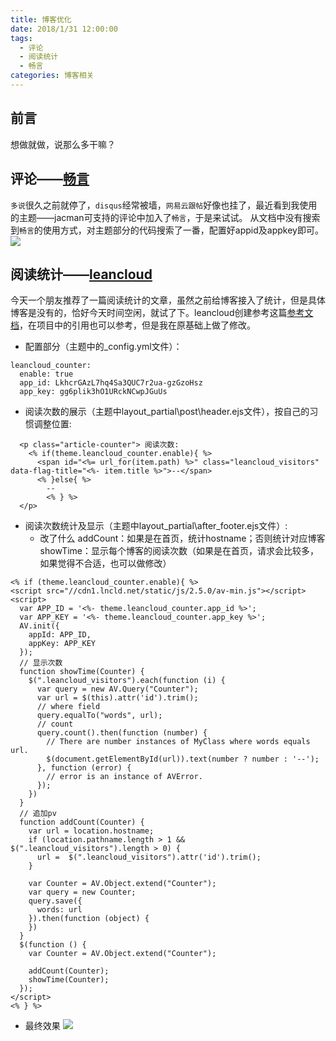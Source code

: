 ```yaml
---
title: 博客优化
date: 2018/1/31 12:00:00
tags:
  - 评论
  - 阅读统计
  - 畅言
categories: 博客相关
---
```


## 前言
想做就做，说那么多干嘛？

## 评论——[畅言](https://changyan.kuaizhan.com/)
`多说`很久之前就停了，`disqus`经常被墙，`网易云跟帖`好像也挂了，最近看到我使用的主题——jacman可支持的评论中加入了`畅言`，于是来试试。
从文档中没有搜索到`畅言`的使用方式，对主题部分的代码搜索了一番，配置好appid及appkey即可。
![](https://img.ryoma.top/blog/1.png)
<!-- more -->

## 阅读统计——[leancloud](https://leancloud.cn/)
今天一个朋友推荐了一篇阅读统计的文章，虽然之前给博客接入了统计，但是具体博客是没有的，恰好今天时间空闲，就试了下。leancloud创建参考这篇[参考文档](http://www.icafebolger.com/hexo/hexopostcount.html)，在项目中的引用也可以参考，但是我在原基础上做了修改。

- 配置部分（主题中的_config.yml文件）：
```
leancloud_counter:
  enable: true
  app_id: LkhcrGAzL7hq4Sa3QUC7r2ua-gzGzoHsz
  app_key: gg6plik3hO1URckNCwpJGuUs
```

- 阅读次数的展示（主题中layout\_partial\post\header.ejs文件），按自己的习惯调整位置:
```
  <p class="article-counter"> 阅读次数:
    <% if(theme.leancloud_counter.enable){ %>
      <span id="<%= url_for(item.path) %>" class="leancloud_visitors" data-flag-title="<%- item.title %>">--</span>
      <% }else{ %>
        --
        <% } %>
  </p>
```

- 阅读次数统计及显示（主题中layout\_partial\after_footer.ejs文件）:
  - 改了什么
    addCount：如果是在首页，统计hostname；否则统计对应博客
    showTime：显示每个博客的阅读次数（如果是在首页，请求会比较多，如果觉得不合适，也可以做修改）

```
<% if (theme.leancloud_counter.enable){ %>
<script src="//cdn1.lncld.net/static/js/2.5.0/av-min.js"></script>
<script>
  var APP_ID = '<%- theme.leancloud_counter.app_id %>';
  var APP_KEY = '<%- theme.leancloud_counter.app_key %>';
  AV.init({
    appId: APP_ID,
    appKey: APP_KEY
  });
  // 显示次数
  function showTime(Counter) {
    $(".leancloud_visitors").each(function (i) {
      var query = new AV.Query("Counter");
      var url = $(this).attr('id').trim();
      // where field
      query.equalTo("words", url);
      // count 
      query.count().then(function (number) {
        // There are number instances of MyClass where words equals url.
        $(document.getElementById(url)).text(number ? number : '--');
      }, function (error) {
        // error is an instance of AVError.
      });
    })
  }
  // 追加pv
  function addCount(Counter) {
    var url = location.hostname;
    if (location.pathname.length > 1 && $(".leancloud_visitors").length > 0) {
      url =  $(".leancloud_visitors").attr('id').trim();
    }

    var Counter = AV.Object.extend("Counter");
    var query = new Counter;
    query.save({
      words: url
    }).then(function (object) {
    })
  }
  $(function () {
    var Counter = AV.Object.extend("Counter");

    addCount(Counter);
    showTime(Counter);
  });
</script>
<% } %>
```

- 最终效果
![](https://img.ryoma.top/blog/2.png)